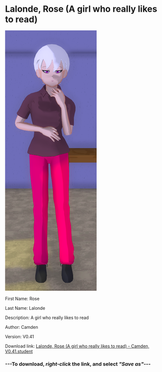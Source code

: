 # Lalonde, Rose (A girl who really likes to read)

<img src = "https://raw.githubusercontent.com/Arbiter1223/Daigaku-Gurashi-Custom-Students/master/Students/Files/Lalonde%2C%20Rose%20(A%20girl%20who%20really%20likes%20to%20read).png">

First Name: Rose

Last Name: Lalonde

Description: A girl who really likes to read

Author: Camden

Version: V0.41

Download link: <a href="https://raw.githubusercontent.com/Arbiter1223/Daigaku-Gurashi-Custom-Students/master/Students/Files/Lalonde%2C%20Rose%20(A%20girl%20who%20really%20likes%20to%20read)%20-%20Camden%2C%20V0.41.student">Lalonde, Rose (A girl who really likes to read) - Camden, V0.41.student</a>

### ---**To download, _right-click_ the link, and select _"Save as"_**---
